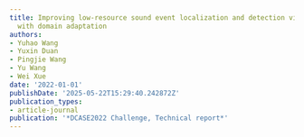 ```yaml
---
title: Improving low-resource sound event localization and detection via active learning
  with domain adaptation
authors:
- Yuhao Wang
- Yuxin Duan
- Pingjie Wang
- Yu Wang
- Wei Xue
date: '2022-01-01'
publishDate: '2025-05-22T15:29:40.242872Z'
publication_types:
- article-journal
publication: '*DCASE2022 Challenge, Technical report*'
---
```

